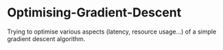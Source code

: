 # Optimising-Gradient-Descent
Trying to optimise various aspects (latency, resource usage...) of a simple gradient descent algorithm.
